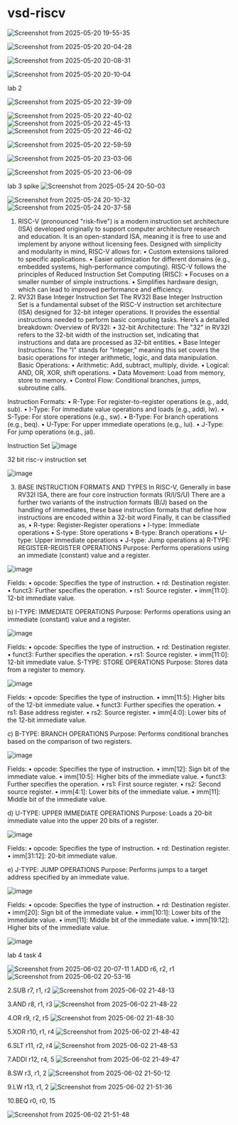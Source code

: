 # vsd-riscv
![Screenshot from 2025-05-20 19-55-35](https://github.com/user-attachments/assets/99ef65cd-b81f-45ef-9c3c-a189ce84cbf2)

![Screenshot from 2025-05-20 20-04-28](https://github.com/user-attachments/assets/d888aa40-5833-44de-a601-08719f5c5045)


![Screenshot from 2025-05-20 20-08-31](https://github.com/user-attachments/assets/e479996a-8b2b-4ac3-802d-de2ae389ee3f)


![Screenshot from 2025-05-20 20-10-04](https://github.com/user-attachments/assets/5c440252-e49a-4cdc-92d8-c7f5d64a59f6)


lab 2


![Screenshot from 2025-05-20 22-39-09](https://github.com/user-attachments/assets/6549838c-4114-49f6-a041-05e8d292b160)

![Screenshot from 2025-05-20 22-40-02](https://github.com/user-attachments/assets/7d03d55c-fec1-4219-9d9f-794a5de1378c)
![Screenshot from 2025-05-20 22-45-13](https://github.com/user-attachments/assets/6bafd87f-8598-4657-acd2-76d1aa70b1bc)
![Screenshot from 2025-05-20 22-46-02](https://github.com/user-attachments/assets/a55e7d5a-1248-4e45-9c16-79405f8b7c7d)


![Screenshot from 2025-05-20 22-59-59](https://github.com/user-attachments/assets/39c9937b-6fa4-486e-8113-d8a4136065b7)


![Screenshot from 2025-05-20 23-03-06](https://github.com/user-attachments/assets/c8be941a-d400-45e2-bbb1-a49b355a4e09)

![Screenshot from 2025-05-20 23-06-09](https://github.com/user-attachments/assets/dae6ac1d-0313-48fe-b36a-24921f25a432)

lab 3 spike 
![Screenshot from 2025-05-24 20-50-03](https://github.com/user-attachments/assets/856b5c3e-cc31-4555-a5cd-0c76938813d6)


![Screenshot from 2025-05-24 20-10-32](https://github.com/user-attachments/assets/84e9c979-bf0e-4664-beab-b05bdfc97ed0)
![Screenshot from 2025-05-24 20-37-58](https://github.com/user-attachments/assets/074c37f6-a633-42bd-b845-e5db42254865)


1. RISC-V (pronounced "risk-five") is a modern instruction set architecture (ISA) developed originally to support computer architecture research and education.
It is an open-standard ISA, meaning it is free to use and implement by anyone without licensing fees.
Designed with simplicity and modularity in mind, RISC-V allows for:
 • Custom extensions tailored to specific applications.
 • Easier optimization for different domains (e.g., embedded systems, high-performance computing).
RISC-V follows the principles of Reduced Instruction Set Computing (RISC):
 • Focuses on a smaller number of simple instructions.
 • Simplifies hardware design, which can lead to improved performance and efficiency.
2.	RV32I Base Integer Instruction Set
The RV32I Base Integer Instruction Set is a fundamental subset of the RISC-V instruction set architecture (ISA) designed for 32-bit integer operations. It provides the essential instructions needed to perform basic computing tasks. Here’s a detailed breakdown:
Overview of RV32I:
•	32-bit Architecture: The "32" in RV32I refers to the 32-bit width of the instruction set, indicating that instructions and data are processed as 32-bit entities.
•	Base Integer Instructions: The "I" stands for "Integer," meaning this set covers the basic operations for integer arithmetic, logic, and data manipulation.
Basic Operations:
•	Arithmetic: Add, subtract, multiply, divide.
•	Logical: AND, OR, XOR, shift operations.
•	Data Movement: Load from memory, store to memory.
•	Control Flow: Conditional branches, jumps, subroutine calls.
 
Instruction Formats:
•	R-Type: For register-to-register operations (e.g., add, sub).
•	I-Type: For immediate value operations and loads (e.g., addi, lw).
•	S-Type: For store operations (e.g., sw).
•	B-Type: For branch operations (e.g., beq).
•	U-Type: For upper immediate operations (e.g., lui).
•	J-Type: For jump operations (e.g., jal).

Instruction Set 
![image](https://github.com/user-attachments/assets/ce569a07-a3b9-41d0-a4d1-7308a24127fb)

32 bit risc-v instruction set 

![image](https://github.com/user-attachments/assets/a77cd61d-7e47-40a2-8c32-02e4d2861545)


3.	BASE INSTRUCTION FORMATS AND TYPES
	In RISC-V, Generally in base RV32I ISA, there are four core instruction formats (R/I/S/U)
  There are a further two variants of the instruction formats (B/J) based on the handling of immediates, these base instruction formats that define how instructions are encoded within a 32-bit word
  Finally, it can be classified as,
•	R-type: Register-Register operations
•	I-type: Immediate operations
•	S-type: Store operations
•	B-type: Branch operations
•	U-type: Upper immediate operations
•	J-type: Jump operations
a) R-TYPE: REGISTER-REGISTER OPERATIONS
  Purpose: Performs operations using an immediate (constant) value and a register.

![image](https://github.com/user-attachments/assets/98143392-67c2-462b-8a63-0bd29df41dd0)

  Fields:
•	opcode: Specifies the type of instruction.
•	rd: Destination register.
•	funct3: Further specifies the operation.
•	rs1: Source register.
•	imm[11:0]: 12-bit immediate value.

b) I-TYPE: IMMEDIATE OPERATIONS
	Purpose: Performs operations using an immediate (constant) value and a register.
 
 ![image](https://github.com/user-attachments/assets/d7724f9c-4f4e-49f0-9773-afae156407ed)

  Fields:
•	opcode: Specifies the type of instruction.
•	rd: Destination register.
•	funct3: Further specifies the operation.
•	rs1: Source register.
•	imm[11:0]: 12-bit immediate value.
S-TYPE: STORE OPERATIONS
  Purpose: Stores data from a register to memory.
  
![image](https://github.com/user-attachments/assets/b1483f5c-e53c-4426-9f84-d135eba9ebef)

  Fields:
•	opcode: Specifies the type of instruction.
•	imm[11:5]: Higher bits of the 12-bit immediate value.
•	funct3: Further specifies the operation.
•	rs1: Base address register. 
•	rs2: Source register.
•	imm[4:0]: Lower bits of the 12-bit immediate value.

c) B-TYPE: BRANCH OPERATIONS
	Purpose:	Performs	conditional	branches	based	on	the comparison of two registers.
 
![image](https://github.com/user-attachments/assets/5b132673-c25c-43c0-8ecd-c3ec2e1a4569)

 Fields:
•	opcode: Specifies the type of instruction.
•	imm[12]: Sign bit of the immediate value.
•	imm[10:5]: Higher bits of the immediate value.
•	funct3: Further specifies the operation.
•	rs1: First source register.
•	rs2: Second source register.
•	imm[4:1]: Lower bits of the immediate value.
•	imm[11]: Middle bit of the immediate value.

d) U-TYPE: UPPER IMMEDIATE OPERATIONS
  Purpose: Loads a 20-bit immediate value into the upper 20 bits of a register.
  
  ![image](https://github.com/user-attachments/assets/8aebc8ef-f80b-453a-9d4e-518bd7b1efda)

  Fields:
•	opcode: Specifies the type of instruction.
•	rd: Destination register.
•	imm[31:12]: 20-bit immediate value.

e) J-TYPE: JUMP OPERATIONS
	Purpose: Performs jumps to a target address specified by an immediate value.
 
![image](https://github.com/user-attachments/assets/bfe65d0b-ed42-4e27-aec4-f07a6ca4df29) 

  Fields:
•	opcode: Specifies the type of instruction.
•	rd: Destination register.
•	imm[20]: Sign bit of the immediate value.
•	imm[10:1]: Lower bits of the immediate value.
•	imm[11]: Middle bit of the immediate value.
•	imm[19:12]: Higher bits of the immediate value.

![image](https://github.com/user-attachments/assets/9cbbb86a-4c89-455c-a78e-513e23a943a1)

lab 4 
task 4

![Screenshot from 2025-06-02 20-07-11](https://github.com/user-attachments/assets/06e7fe00-3f49-49a7-93b9-c6ecfc9a1a45)
1.ADD r6, r2, r1
![Screenshot from 2025-06-02 20-53-16](https://github.com/user-attachments/assets/38166580-924b-4ee0-af83-9158554e8989)

2.SUB r7, r1, r2
![Screenshot from 2025-06-02 21-48-13](https://github.com/user-attachments/assets/fd808ff2-5ec2-414f-865e-580d52a823f7)

3.AND r8, r1, r3
![Screenshot from 2025-06-02 21-48-22](https://github.com/user-attachments/assets/ba86518e-735b-42e9-9976-7f61943e05c8)

4.OR r9, r2, r5
![Screenshot from 2025-06-02 21-48-30](https://github.com/user-attachments/assets/c77b2d56-8169-4d1e-b052-3e0a692c9731)

5.XOR r10, r1, r4
![Screenshot from 2025-06-02 21-48-42](https://github.com/user-attachments/assets/a193a3f0-e6a4-410c-8d3b-57d42ebeb725)

6.SLT r11, r2, r4
![Screenshot from 2025-06-02 21-48-53](https://github.com/user-attachments/assets/78eef2bd-644d-4604-a0ae-f225fc490666)

7.ADDI r12, r4, 5
![Screenshot from 2025-06-02 21-49-47](https://github.com/user-attachments/assets/e9029310-053c-4091-a723-a8b54332ddbd)

8.SW r3, r1, 2
![Screenshot from 2025-06-02 21-50-12](https://github.com/user-attachments/assets/a21c55de-37ce-445f-a048-1153261ad3ad)

9.LW r13, r1, 2
![Screenshot from 2025-06-02 21-51-36](https://github.com/user-attachments/assets/bd4cd370-6959-46ca-9809-970e9e03ae38)

10.BEQ r0, r0, 15

![Screenshot from 2025-06-02 21-51-48](https://github.com/user-attachments/assets/848ba19f-3195-4fed-9f02-c353bcf7ed16)









